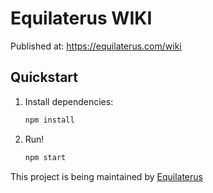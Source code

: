 # Equilaterus WIKI

Published at: https://equilaterus.com/wiki

## Quickstart

1. Install dependencies:

   ```sh
   npm install
   ```

2. Run!

   ```sh
   npm start
   ```

This project is being maintained by [Equilaterus](https://equilaterus.com)
